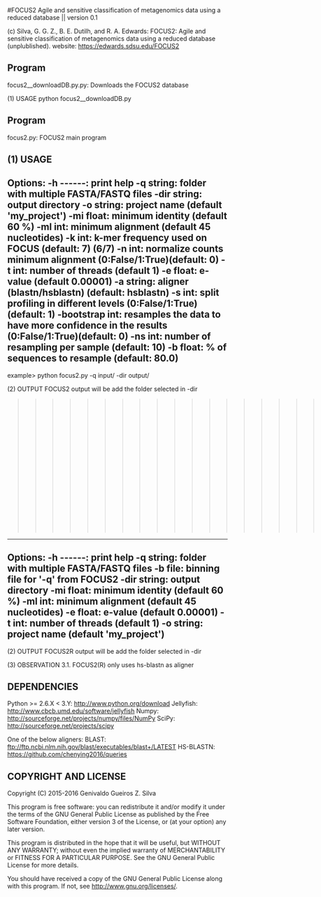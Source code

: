 #FOCUS2
Agile and sensitive classification of metagenomics data using a reduced database || version 0.1

(c)            Silva, G. G. Z., B. E. Dutilh, and R. A. Edwards: 
		FOCUS2: Agile and sensitive classification of metagenomics data using a reduced database (unplublished).
website: 	https://edwards.sdsu.edu/FOCUS2


Program
--------
focus2__downloadDB.py.py: Downloads the FOCUS2 database

(1) USAGE
python focus2__downloadDB.py

Program
--------
focus2.py: FOCUS2 main program

(1) USAGE
-----

Options:
         -h          ------: print help
         -q          string: folder with multiple FASTA/FASTQ files
         -dir        string: output directory
         -o          string: project name (default 'my_project')
         -mi         float:  minimum identity (default 60 %)
         -ml         int:    minimum alignment (default 45 nucleotides)
         -k          int:    k-mer frequency used on FOCUS (default: 7) (6/7)
         -n          int:    normalize counts minimum alignment (0:False/1:True)(default: 0)
         -t          int:    number of threads (default 1)
         -e          float:  e-value (default 0.00001)
         -a          string: aligner (blastn/hsblastn) (default: hsblastn)
         -s          int:    split profiling in different levels (0:False/1:True)(default: 1)
         -bootstrap  int:    resamples the data to have more confidence in the results (0:False/1:True)(default: 0)
         -ns         int:    number of resampling per sample (default: 10)
         -b          float:  % of sequences to resample (default: 80.0)
--------------------------------------------------------------------------------------------------------------------
example> python focus2.py -q input/ -dir output/
	 
(2) OUTPUT
FOCUS2 output will be add the folder selected in -dir

>>>>>>>>>>>>>>>>>>>>>>>> FOCUS2(R)
FOCUS2(R)
--------------------------------------------------------------------------------------------------------------------
Options:
         -h          ------: print help
         -q          string: folder with multiple FASTA/FASTQ files
         -b          file: binning file for '-q' from FOCUS2
         -dir        string: output directory
         -mi         float:  minimum identity (default 60 %)
         -ml         int:    minimum alignment (default 45 nucleotides)
         -e          float:  e-value (default 0.00001)
         -t          int:    number of threads (default 1)
         -o          string: project name (default 'my_project')
------------------------------------------------------------------------------

(2) OUTPUT
FOCUS2R output will be add the folder selected in -dir

(3) OBSERVATION
     3.1. FOCUS2(R) only uses hs-blastn as aligner

DEPENDENCIES
------------
Python >= 2.6.X < 3.Y: http://www.python.org/download
Jellyfish: http://www.cbcb.umd.edu/software/jellyfish
Numpy: http://sourceforge.net/projects/numpy/files/NumPy
SciPy: http://sourceforge.net/projects/scipy

One of the below aligners:
BLAST: ftp://ftp.ncbi.nlm.nih.gov/blast/executables/blast+/LATEST
HS-BLASTN: https://github.com/chenying2016/queries

COPYRIGHT AND LICENSE
---------------------
Copyright (C) 2015-2016  Genivaldo Gueiros Z. Silva

This program is free software: you can redistribute it and/or modify it under
the terms of the GNU General Public License as published by the Free Software
Foundation, either version 3 of the License, or (at your option) any later
version.

This program is distributed in the hope that it will be useful, but WITHOUT ANY
WARRANTY; without even the implied warranty of MERCHANTABILITY or FITNESS FOR A
PARTICULAR PURPOSE.  See the GNU General Public License for more details.

You should have received a copy of the GNU General Public License along with
this program.  If not, see <http://www.gnu.org/licenses/>.